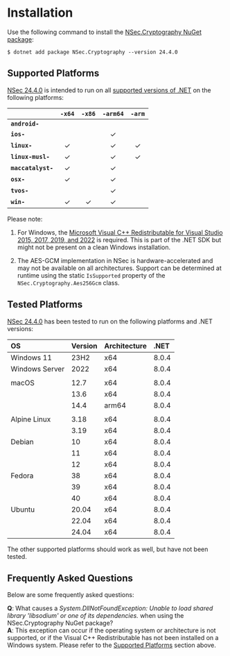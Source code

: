 # Installation

Use the following command to install the
[NSec.Cryptography NuGet package](https://www.nuget.org/packages/NSec.Cryptography/24.4.0):

    $ dotnet add package NSec.Cryptography --version 24.4.0


## Supported Platforms

[NSec 24.4.0](https://www.nuget.org/packages/NSec.Cryptography/24.4.0)
is intended to run on all
[supported versions of .NET](https://dotnet.microsoft.com/en-us/platform/support/policy/dotnet-core)
on the following platforms:

|                       | `-x64`   | `-x86`   | `-arm64` | `-arm`   |
|:----------------------|:--------:|:--------:|:--------:|:--------:|
| **`android-`**        |          |          |          |          |
| **`ios-`**            |          |          | &check;  |          |
| **`linux-`**          | &check;  |          | &check;  | &check;  |
| **`linux-musl-`**     | &check;  |          | &check;  | &check;  |
| **`maccatalyst-`**    | &check;  |          | &check;  |          |
| **`osx-`**            | &check;  |          | &check;  |          |
| **`tvos-`**           |          |          | &check;  |          |
| **`win-`**            | &check;  | &check;  | &check;  |          |


Please note:

1. For Windows, the
   [Microsoft Visual C++ Redistributable for Visual Studio 2015, 2017, 2019, and 2022](https://learn.microsoft.com/en-US/cpp/windows/latest-supported-vc-redist)
   is required. This is part of the .NET SDK but might not be present on a
   clean Windows installation.

2. The AES-GCM implementation in NSec is hardware-accelerated and may not be
   available on all architectures. Support can be determined at runtime using
   the static `IsSupported` property of the `NSec.Cryptography.Aes256Gcm` class.


## Tested Platforms

[NSec 24.4.0](https://www.nuget.org/packages/NSec.Cryptography/24.4.0)
has been tested to run on the following platforms and .NET versions:

| OS                   | Version  | Architecture  | .NET  |
|:-------------------- |:-------- |:------------- |:------|
| Windows 11           | 23H2     | x64           | 8.0.4 |
| Windows Server       | 2022     | x64           | 8.0.4 |
|                      |          |               |       |
| macOS                | 12.7     | x64           | 8.0.4 |
|                      | 13.6     | x64           | 8.0.4 |
|                      | 14.4     | arm64         | 8.0.4 |
|                      |          |               |       |
| Alpine Linux         | 3.18     | x64           | 8.0.4 |
|                      | 3.19     | x64           | 8.0.4 |
| Debian               | 10       | x64           | 8.0.4 |
|                      | 11       | x64           | 8.0.4 |
|                      | 12       | x64           | 8.0.4 |
| Fedora               | 38       | x64           | 8.0.4 |
|                      | 39       | x64           | 8.0.4 |
|                      | 40       | x64           | 8.0.4 |
| Ubuntu               | 20.04    | x64           | 8.0.4 |
|                      | 22.04    | x64           | 8.0.4 |
|                      | 24.04    | x64           | 8.0.4 |

The other supported platforms should work as well, but have not been tested.


## Frequently Asked Questions

Below are some frequently asked questions:

**Q**: What causes a *System.DllNotFoundException: Unable to load shared
library 'libsodium' or one of its dependencies.* when using the
NSec.Cryptography NuGet package?  
**A**: This exception can occur if the operating system or architecture is not
supported, or if the Visual C++ Redistributable has not been installed on a
Windows system. Please refer to the [Supported Platforms](#supported-platforms)
section above.
